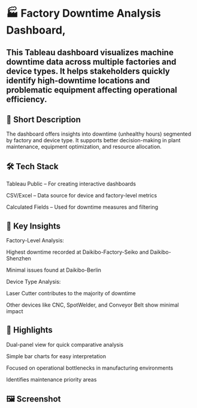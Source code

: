 <h1>🏭 Factory Downtime Analysis Dashboard,</h1>
<h2>This Tableau dashboard visualizes machine downtime data across multiple factories and device types. It helps stakeholders quickly identify high-downtime locations and problematic equipment affecting operational efficiency.

<h2>📌 Short Description</h2>
The dashboard offers insights into downtime (unhealthy hours) segmented by factory and device type. It supports better decision-making in plant maintenance, equipment optimization, and resource allocation.

<h2>🛠️ Tech Stack</h2>
Tableau Public – For creating interactive dashboards

CSV/Excel – Data source for device and factory-level metrics

Calculated Fields – Used for downtime measures and filtering

<h2>📂 Key Insights</h2>
Factory-Level Analysis:

Highest downtime recorded at Daikibo-Factory-Seiko and Daikibo-Shenzhen

Minimal issues found at Daikibo-Berlin

Device Type Analysis:

Laser Cutter contributes to the majority of downtime

Other devices like CNC, SpotWelder, and Conveyor Belt show minimal impact

<h2>🌟 Highlights</h2>
Dual-panel view for quick comparative analysis

Simple bar charts for easy interpretation

Focused on operational bottlenecks in manufacturing environments

Identifies maintenance priority areas

<h2>🖼️ Screenshot</h2>
